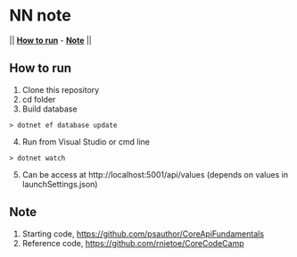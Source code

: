 # NN note

|| [**How to run**](#how-to-run) - [**Note**](#note)  ||

## How to run

1. Clone this repository
2. cd folder
3. Build database
```console
> dotnet ef database update
```

4. Run from Visual Studio or cmd line
```console
> dotnet watch
```
5. Can be access at http://localhost:5001/api/values (depends on values in launchSettings.json)
    
## Note
1. Starting code, https://github.com/psauthor/CoreApiFundamentals
2. Reference code, https://github.com/rnietoe/CoreCodeCamp

